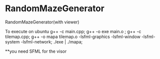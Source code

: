 # RandomMazeGenerator
RandomMazeGenerator(with viewer)


To execute on ubuntu
g++ -c main.cpp;    g++ -o exe main.o ; g++ -c tilemap.cpp;    g++ -o mapa tilemap.o -lsfml-graphics -lsfml-window -lsfml-system -lsfml-network; ./exe | ./mapa;

**you need SFML for the visor
